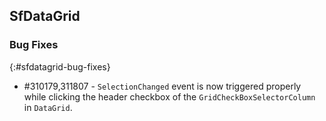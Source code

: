 ## SfDataGrid

### Bug Fixes
{:#sfdatagrid-bug-fixes}

* \#310179,311807 - `SelectionChanged` event is now triggered properly while clicking the header checkbox of the `GridCheckBoxSelectorColumn` in `DataGrid`.